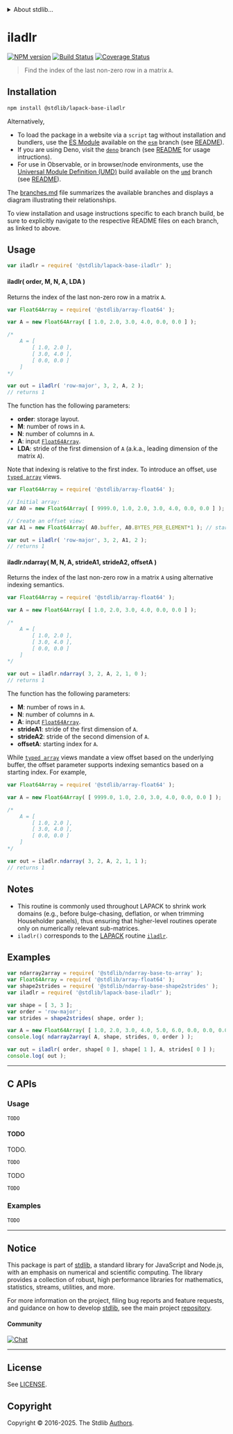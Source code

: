 <!--

@license Apache-2.0

Copyright (c) 2025 The Stdlib Authors.

Licensed under the Apache License, Version 2.0 (the "License");
you may not use this file except in compliance with the License.
You may obtain a copy of the License at

   http://www.apache.org/licenses/LICENSE-2.0

Unless required by applicable law or agreed to in writing, software
distributed under the License is distributed on an "AS IS" BASIS,
WITHOUT WARRANTIES OR CONDITIONS OF ANY KIND, either express or implied.
See the License for the specific language governing permissions and
limitations under the License.

-->


<details>
  <summary>
    About stdlib...
  </summary>
  <p>We believe in a future in which the web is a preferred environment for numerical computation. To help realize this future, we've built stdlib. stdlib is a standard library, with an emphasis on numerical and scientific computation, written in JavaScript (and C) for execution in browsers and in Node.js.</p>
  <p>The library is fully decomposable, being architected in such a way that you can swap out and mix and match APIs and functionality to cater to your exact preferences and use cases.</p>
  <p>When you use stdlib, you can be absolutely certain that you are using the most thorough, rigorous, well-written, studied, documented, tested, measured, and high-quality code out there.</p>
  <p>To join us in bringing numerical computing to the web, get started by checking us out on <a href="https://github.com/stdlib-js/stdlib">GitHub</a>, and please consider <a href="https://opencollective.com/stdlib">financially supporting stdlib</a>. We greatly appreciate your continued support!</p>
</details>

# iladlr

[![NPM version][npm-image]][npm-url] [![Build Status][test-image]][test-url] [![Coverage Status][coverage-image]][coverage-url] <!-- [![dependencies][dependencies-image]][dependencies-url] -->

> Find the index of the last non-zero row in a matrix `A`.

<section class="installation">

## Installation

```bash
npm install @stdlib/lapack-base-iladlr
```

Alternatively,

-   To load the package in a website via a `script` tag without installation and bundlers, use the [ES Module][es-module] available on the [`esm`][esm-url] branch (see [README][esm-readme]).
-   If you are using Deno, visit the [`deno`][deno-url] branch (see [README][deno-readme] for usage intructions).
-   For use in Observable, or in browser/node environments, use the [Universal Module Definition (UMD)][umd] build available on the [`umd`][umd-url] branch (see [README][umd-readme]).

The [branches.md][branches-url] file summarizes the available branches and displays a diagram illustrating their relationships.

To view installation and usage instructions specific to each branch build, be sure to explicitly navigate to the respective README files on each branch, as linked to above.

</section>

<section class="usage">

## Usage

```javascript
var iladlr = require( '@stdlib/lapack-base-iladlr' );
```

#### iladlr( order, M, N, A, LDA )

Returns the index of the last non-zero row in a matrix `A`.

```javascript
var Float64Array = require( '@stdlib/array-float64' );

var A = new Float64Array( [ 1.0, 2.0, 3.0, 4.0, 0.0, 0.0 ] );

/*
    A = [
        [ 1.0, 2.0 ],
        [ 3.0, 4.0 ],
        [ 0.0, 0.0 ]
    ]
*/

var out = iladlr( 'row-major', 3, 2, A, 2 );
// returns 1
```

The function has the following parameters:

-   **order**: storage layout.
-   **M**: number of rows in `A`.
-   **N**: number of columns in `A`.
-   **A**: input [`Float64Array`][mdn-float64array].
-   **LDA**: stride of the first dimension of `A` (a.k.a., leading dimension of the matrix `A`).

Note that indexing is relative to the first index. To introduce an offset, use [`typed array`][mdn-typed-array] views.

<!-- eslint-disable stdlib/capitalized-comments -->

```javascript
var Float64Array = require( '@stdlib/array-float64' );

// Initial array:
var A0 = new Float64Array( [ 9999.0, 1.0, 2.0, 3.0, 4.0, 0.0, 0.0 ] );

// Create an offset view:
var A1 = new Float64Array( A0.buffer, A0.BYTES_PER_ELEMENT*1 ); // start at 2nd element

var out = iladlr( 'row-major', 3, 2, A1, 2 );
// returns 1
```

#### iladlr.ndarray( M, N, A, strideA1, strideA2, offsetA )

Returns the index of the last non-zero row in a matrix `A` using alternative indexing semantics.

```javascript
var Float64Array = require( '@stdlib/array-float64' );

var A = new Float64Array( [ 1.0, 2.0, 3.0, 4.0, 0.0, 0.0 ] );

/*
    A = [
        [ 1.0, 2.0 ],
        [ 3.0, 4.0 ],
        [ 0.0, 0.0 ]
    ]
*/

var out = iladlr.ndarray( 3, 2, A, 2, 1, 0 );
// returns 1
```

The function has the following parameters:

-   **M**: number of rows in `A`.
-   **N**: number of columns in `A`.
-   **A**: input [`Float64Array`][mdn-float64array].
-   **strideA1**: stride of the first dimension of `A`.
-   **strideA2**: stride of the second dimension of `A`.
-   **offsetA**: starting index for `A`.

While [`typed array`][mdn-typed-array] views mandate a view offset based on the underlying buffer, the offset parameter supports indexing semantics based on a starting index. For example,

```javascript
var Float64Array = require( '@stdlib/array-float64' );

var A = new Float64Array( [ 9999.0, 1.0, 2.0, 3.0, 4.0, 0.0, 0.0 ] );

/*
    A = [
        [ 1.0, 2.0 ],
        [ 3.0, 4.0 ],
        [ 0.0, 0.0 ]
    ]
*/

var out = iladlr.ndarray( 3, 2, A, 2, 1, 1 );
// returns 1
```

</section>

<!-- /.usage -->

<section class="notes">

## Notes

-   This routine is commonly used throughout LAPACK to shrink work domains (e.g., before bulge-chasing, deflation, or when trimming Householder panels), thus ensuring that higher-level routines operate only on numerically relevant sub-matrices.
-   `iladlr()` corresponds to the [LAPACK][lapack] routine [`iladlr`][lapack-iladlr].

</section>

<!-- /.notes -->

<section class="examples">

## Examples

<!-- eslint no-undef: "error" -->

```javascript
var ndarray2array = require( '@stdlib/ndarray-base-to-array' );
var Float64Array = require( '@stdlib/array-float64' );
var shape2strides = require( '@stdlib/ndarray-base-shape2strides' );
var iladlr = require( '@stdlib/lapack-base-iladlr' );

var shape = [ 3, 3 ];
var order = 'row-major';
var strides = shape2strides( shape, order );

var A = new Float64Array( [ 1.0, 2.0, 3.0, 4.0, 5.0, 6.0, 0.0, 0.0, 0.0 ] );
console.log( ndarray2array( A, shape, strides, 0, order ) );

var out = iladlr( order, shape[ 0 ], shape[ 1 ], A, strides[ 0 ] );
console.log( out );
```

</section>

<!-- /.examples -->

<!-- C interface documentation. -->

* * *

<section class="c">

## C APIs

<!-- Section to include introductory text. Make sure to keep an empty line after the intro `section` element and another before the `/section` close. -->

<section class="intro">

</section>

<!-- /.intro -->

<!-- C usage documentation. -->

<section class="usage">

### Usage

```c
TODO
```

#### TODO

TODO.

```c
TODO
```

TODO

```c
TODO
```

</section>

<!-- /.usage -->

<!-- C API usage notes. Make sure to keep an empty line after the `section` element and another before the `/section` close. -->

<section class="notes">

</section>

<!-- /.notes -->

<!-- C API usage examples. -->

<section class="examples">

### Examples

```c
TODO
```

</section>

<!-- /.examples -->

</section>

<!-- /.c -->

<!-- Section for related `stdlib` packages. Do not manually edit this section, as it is automatically populated. -->

<section class="related">

</section>

<!-- /.related -->

<!-- Section for all links. Make sure to keep an empty line after the `section` element and another before the `/section` close. -->


<section class="main-repo" >

* * *

## Notice

This package is part of [stdlib][stdlib], a standard library for JavaScript and Node.js, with an emphasis on numerical and scientific computing. The library provides a collection of robust, high performance libraries for mathematics, statistics, streams, utilities, and more.

For more information on the project, filing bug reports and feature requests, and guidance on how to develop [stdlib][stdlib], see the main project [repository][stdlib].

#### Community

[![Chat][chat-image]][chat-url]

---

## License

See [LICENSE][stdlib-license].


## Copyright

Copyright &copy; 2016-2025. The Stdlib [Authors][stdlib-authors].

</section>

<!-- /.stdlib -->

<!-- Section for all links. Make sure to keep an empty line after the `section` element and another before the `/section` close. -->

<section class="links">

[npm-image]: http://img.shields.io/npm/v/@stdlib/lapack-base-iladlr.svg
[npm-url]: https://npmjs.org/package/@stdlib/lapack-base-iladlr

[test-image]: https://github.com/stdlib-js/lapack-base-iladlr/actions/workflows/test.yml/badge.svg?branch=main
[test-url]: https://github.com/stdlib-js/lapack-base-iladlr/actions/workflows/test.yml?query=branch:main

[coverage-image]: https://img.shields.io/codecov/c/github/stdlib-js/lapack-base-iladlr/main.svg
[coverage-url]: https://codecov.io/github/stdlib-js/lapack-base-iladlr?branch=main

<!--

[dependencies-image]: https://img.shields.io/david/stdlib-js/lapack-base-iladlr.svg
[dependencies-url]: https://david-dm.org/stdlib-js/lapack-base-iladlr/main

-->

[chat-image]: https://img.shields.io/gitter/room/stdlib-js/stdlib.svg
[chat-url]: https://app.gitter.im/#/room/#stdlib-js_stdlib:gitter.im

[stdlib]: https://github.com/stdlib-js/stdlib

[stdlib-authors]: https://github.com/stdlib-js/stdlib/graphs/contributors

[umd]: https://github.com/umdjs/umd
[es-module]: https://developer.mozilla.org/en-US/docs/Web/JavaScript/Guide/Modules

[deno-url]: https://github.com/stdlib-js/lapack-base-iladlr/tree/deno
[deno-readme]: https://github.com/stdlib-js/lapack-base-iladlr/blob/deno/README.md
[umd-url]: https://github.com/stdlib-js/lapack-base-iladlr/tree/umd
[umd-readme]: https://github.com/stdlib-js/lapack-base-iladlr/blob/umd/README.md
[esm-url]: https://github.com/stdlib-js/lapack-base-iladlr/tree/esm
[esm-readme]: https://github.com/stdlib-js/lapack-base-iladlr/blob/esm/README.md
[branches-url]: https://github.com/stdlib-js/lapack-base-iladlr/blob/main/branches.md

[stdlib-license]: https://raw.githubusercontent.com/stdlib-js/lapack-base-iladlr/main/LICENSE

[lapack]: https://www.netlib.org/lapack/explore-html/

[lapack-iladlr]: https://www.netlib.org/lapack/explore-html/da/d60/group__ilalr_gadb53a9bd5cc7a6e3bbca7bf4eca32208.html

[mdn-float64array]: https://developer.mozilla.org/en-US/docs/Web/JavaScript/Reference/Global_Objects/Float64Array

[mdn-typed-array]: https://developer.mozilla.org/en-US/docs/Web/JavaScript/Reference/Global_Objects/TypedArray

</section>

<!-- /.links -->
